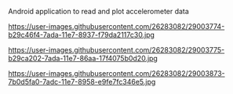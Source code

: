 Android application to read and plot accelerometer data


https://user-images.githubusercontent.com/26283082/29003774-b29c46f4-7ada-11e7-8937-f79da2117c30.jpg

https://user-images.githubusercontent.com/26283082/29003775-b29ca202-7ada-11e7-86aa-17f4075b0d20.jpg

https://user-images.githubusercontent.com/26283082/29003873-7b0d5fa0-7adc-11e7-8958-e9fe7fc346e5.jpg

